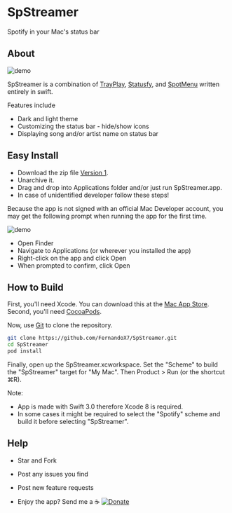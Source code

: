 # SpStreamer
Spotify in your Mac's status bar

About
-----
![demo](https://media.giphy.com/media/xUPGcficrrSxqRmwN2/giphy.gif)

SpStreamer is a combination of [TrayPlay](https://github.com/mborgerson/TrayPlay), [Statusfy](https://github.com/paulyoung/Statusfy), and [SpotMenu](https://github.com/kmikiy/SpotMenu) written entirely in swift. 

Features include
+ Dark and light theme
+ Customizing the status bar - hide/show icons
+ Displaying song and/or artist name on status bar

Easy Install
------------
+ Download the zip file [Version 1](https://github.com/FernandoX7/SpStreamer/archive/master.zip). 
+ Unarchive it. 
+ Drag and drop into Applications folder and/or just run SpStreamer.app.
+ In case of unidentified developer follow these steps!

Because the app is not signed with an official Mac Developer account, you may get the following prompt when running the app for the first time.

![demo](https://mborgerson.com/trayplay/Screen-Shot-2014-10-07-at-9-56-32-PM-1.png)

+ Open Finder
+ Navigate to Applications (or wherever you installed the app)
+ Right-click on the app and click Open
+ When prompted to confirm, click Open

How to Build
------------

First, you'll need Xcode. You can download this at the [Mac App Store](https://itunes.apple.com/us/app/xcode/id497799835?mt=12).
Second, you'll need [CocoaPods](https://guides.cocoapods.org/using/getting-started.html). 

Now, use [Git](http://git-scm.com/) to clone the repository.

```sh
git clone https://github.com/FernandoX7/SpStreamer.git
cd SpStreamer
pod install
```

Finally, open up the SpStreamer.xcworkspace. Set the "Scheme" to build the "SpStreamer" target for "My Mac". Then Product > Run (or the shortcut ⌘R).

Note: 
+ App is made with Swift 3.0 therefore Xcode 8 is required.
+ In some cases it might be required to select the "Spotify" scheme and build it before selecting "SpStreamer".

Help
----
+ Star and Fork
+ Post any issues you find
+ Post new feature requests

+ Enjoy the app? Send me a ☕️ [![Donate](https://www.paypalobjects.com/en_US/i/btn/btn_donate_SM.gif)](https://www.paypal.com/cgi-bin/webscr?cmd=_donations&business=4MSQJHRU7U6AS&lc=US&item_name=SpStreamer&currency_code=USD&bn=PP%2dDonationsBF%3abtn_donate_LG%2egif%3aNonHosted)
